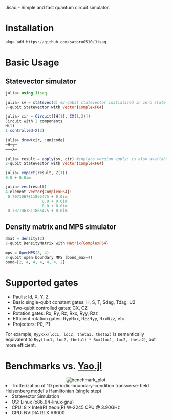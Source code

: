 Jisaq - Simple and fast quantum circuit simulator.

# Installation
```julia
pkg> add https://github.com/satoru0510/Jisaq
```

# Basic Usage
## Statevector simulator

```julia
julia> using Jisaq

julia> sv = statevec(3) #3-qubit statevector initialized in zero state
2-qubit Statevector with Vector{ComplexF64}

julia> cir = Circuit([H(1), CX(1,2)])
Circuit with 2 components
H(1)
1 controlled-X(2)

julia> draw(cir, :unicode)
─H─┬─
───X─

julia> result = apply(sv, cir) #inplace version apply! is also available
2-qubit Statevector with Vector{ComplexF64}

julia> expect(result, Z(1))
0.0 + 0.0im

julia> vec(result)
4-element Vector{ComplexF64}:
 0.7071067811865475 + 0.0im
                0.0 + 0.0im
                0.0 + 0.0im
 0.7071067811865475 + 0.0im
```

## Density matrix and MPS simulator
```julia
dmat = density(2)
2-qubit DensityMatrix with Matrix{ComplexF64}

mps = OpenMPS(8, 4)
8-qubit open boundary MPS (bond_max=4)
bond=[2, 4, 4, 4, 4, 4, 2]
```

# Supported gates
- Paulis: Id, X, Y, Z
- Basic single-qubit constant gates: H, S, T, Sdag, Tdag, U2
- Two-qubit controlled gates: CX, CZ
- Rotation gates: Rx, Ry, Rz, Rxx, Ryy, Rzz
- Efficient rotation gates: RyyRxx, RzzRyy, RxxRzz, etc.
- Projectors: P0, P1

For example, `RyyRxx(loc1, loc2, theta1, theta2)` is semantically equivalent to `Ryy(loc1, loc2, theta1) * Rxx(loc1, loc2, theta2)`, but more efficient.

# Benchmarks vs. [Yao.jl](https://github.com/QuantumBFS/Yao.jl)
<div align="center"> <img
src="https://satoru0510.github.io/assets/benchmark_jisaq_vs_yao.png"
alt="benchmark_plot"></img>
</div

- Trotterization of 1D periodic-boundary-condition transverse-field Heisenberg model's Hamiltonian (single step)
- Statevector Simulation
- OS: Linux (x86_64-linux-gnu)
- CPU: 8 × Intel(R) Xeon(R) W-2245 CPU @ 3.90GHz
- GPU: NVIDIA RTX A6000
